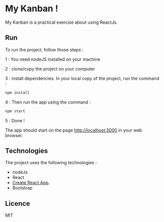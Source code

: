 # My Kanban !

My Kanban is a practical exercise about using ReactJs.

## Run

To run the project, follow those steps :

1 : You need nodeJS installed on your machine

2 : clone/copy the project on your computer

3 : install dependencies. In your local copy of the project, run the command :
```sh
npm install
```

4 : Then run the app using the command :
```sh
npm start
```

5 : Done !

The app should start on the page [http://localhost:3000](http://localhost:3000) in your web browser.

## Technologies
The project uses the following technologies :
* nodeJs
* React
* [Create React App](https://github.com/facebook/create-react-app).
* Bootstrap

## Licence
MIT
